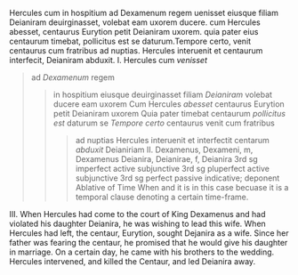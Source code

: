 Hercules cum in hospitium ad Dexamenum regem uenisset eiusque filiam Deianiram deuirginasset, volebat eam uxorem ducere. cum Hercules abesset, centaurus Eurytion petit Deianiram uxorem. quia pater eius centaurum timebat, pollicitus est se daturum.Tempore certo, venit centaurus cum fratribus ad nuptias. Hercules interuenit et centaurum interfecit, Deianiram abduxit.
I.
   Hercules cum *venisset*
   >ad *Dexamenum* regem
   >>in hospitium
   eiusque deuirginasset
   >>filiam *Deianiram*
   volebat
   >ducere
   >>eam uxorem
   Cum Hercules *abesset*
   >>centaurus Eurytion petit Deianiram uxorem
   Quia pater timebat centaurum
   >>*pollicitus est* daturum se
   *Tempore certo*
   >centaurus venit 
   >>cum fratribus 
   >>>ad nuptias 
   Hercules interuenit 
   >>et interfectit centarum 
   *abduxit* Deianiriam 
II.
  Dexamenus, Dexameni, m, Dexamenus 
  Deianira, Deianirae, f, Deianira 
  3rd sg imperfect active subjunctive 
  3rd sg pluperfect active subjunctive 
  3rd sg perfect passive indicative; deponent 
  Ablative of Time When and it is in this case becuase it is a temporal clause denoting a certain time-frame.
  
III.
  When Hercules had come to the court of King Dexamenus and had violated his daughter Deianira, he was wishing to lead this wife. When Hercules had left, the centaur, Eurytion, sought Dejanira as a wife. Since her father was fearing the centaur, he promised that he would give his daughter in marriage. On a certain day, he came with his brothers to the wedding. Hercules intervened, and killed the Centaur, and led Deianira away.
